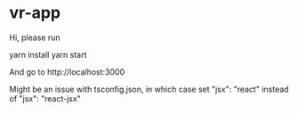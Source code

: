 # vr-app
Hi, please run

yarn install
yarn start

And go to http://localhost:3000

Might be an issue with tsconfig.json, in which case set "jsx": "react" instead of "jsx": "react-jsx"
